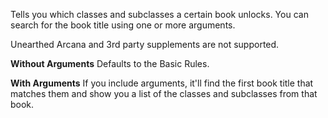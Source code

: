 Tells you which classes and subclasses a certain book unlocks. You can search for the book title using one or more arguments.

Unearthed Arcana and 3rd party supplements are not supported.

**Without Arguments**
Defaults to the Basic Rules.

**With Arguments**
If you include arguments, it'll find the first book title that matches them and show you a list of the classes and subclasses from that book.